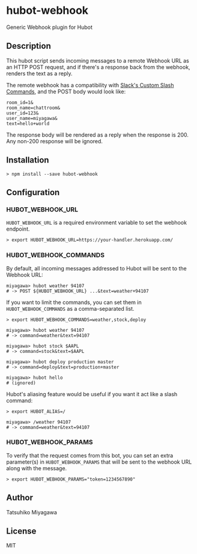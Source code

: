 # hubot-webhook

Generic Webhook plugin for Hubot

## Description

This hubot script sends incoming messages to a remote Webhook URL as an HTTP POST request, and if there's a response back from the webhook, renders the text as a reply.

The remote webhook has a compatibility with [Slack's Custom Slash Commands](https://api.slack.com/slash-commands), and the POST body would look like:

```
room_id=1&
room_name=chattroom&
user_id=123&
user_name=miyagawa&
text=hello+world
```

The response body will be rendered as a reply when the response is 200. Any non-200 response will be ignored.

## Installation

    > npm install --save hubot-webhook

## Configuration

### HUBOT_WEBHOOK_URL

`HUBOT_WEBHOOK_URL` is a required environment variable to set the webhook endpoint.

    > export HUBOT_WEBHOOK_URL=https://your-handler.herokuapp.com/

### HUBOT_WEBHOOK_COMMANDS

By default, all incoming messages addressed to Hubot will be sent to the Webhook URL:

    miyagawa> hubot weather 94107
    # -> POST ${HUBOT_WEBHOOK_URL} ...&text=weather+94107

If you want to limit the commands, you can set them in `HUBOT_WEBHOOK_COMMANDS` as a comma-separated list.

    > export HUBOT_WEBHOOK_COMMANDS=weather,stock,deploy

    miyagawa> hubot weather 94107
    # -> command=weather&text=94107
    
    miyagawa> hubot stock $AAPL
    # -> command=stock&text=$AAPL
    
    miyagawa> hubot deploy production master
    # -> command=deploy&text=production+master
    
    miyagawa> hubot hello
    # (ignored)

Hubot's aliasing feature would be useful if you want it act like a slash command:

    > export HUBOT_ALIAS=/

    miyagawa> /weather 94107
    # -> command=weather&text=94107

### HUBOT_WEBHOOK_PARAMS

To verify that the request comes from this bot, you can set an extra parameter(s) in `HUBOT_WEBHOOK_PARAMS` that will be sent to the webhook URL along with the message.

    > export HUBOT_WEBHOOK_PARAMS="token=1234567890"
    
## Author

Tatsuhiko Miyagawa

## License

MIT

